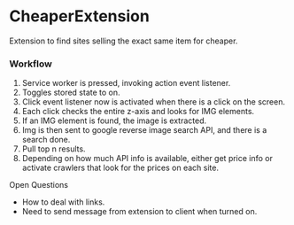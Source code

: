 # CheaperExtension
Extension to find sites selling the exact same item for cheaper.

### Workflow
1. Service worker is pressed, invoking action event listener.
2. Toggles stored state to on.
3. Click event listener now is activated when there is a click on the screen.
4. Each click checks the entire z-axis and looks for IMG elements.
5. If an IMG element is found, the image is extracted.
6. Img is then sent to google reverse image search API, and there is a search done.
7. Pull top n results.
8. Depending on how much API info is available, either get price info or activate crawlers that look for the prices on each site. 

Open Questions
- How to deal with links.
- Need to send message from extension to client when turned on.